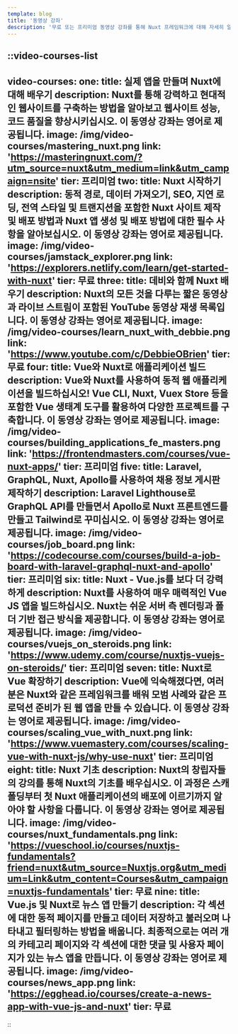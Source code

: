 ```yaml
---
template: blog
title: '동영상 강좌'
description: '무료 또는 프리미엄 동영상 강좌를 통해 Nuxt 프레임워크에 대해 자세히 알아보십시오.'
---
```

::video-courses-list
---
video-courses:
  one:
    title: 실제 앱을 만들며 Nuxt에 대해 배우기
    description: Nuxt를 통해 강력하고 현대적인 웹사이트를 구축하는 방법을 알아보고 웹사이트 성능, 코드 품질을 향상시키십시오. 이 동영상 강좌는 영어로 제공됩니다.
    image: /img/video-courses/mastering_nuxt.png
    link: 'https://masteringnuxt.com/?utm_source=nuxt&utm_medium=link&utm_campaign=nsite'
    tier: 프리미엄
  two:
    title: Nuxt 시작하기
    description: 동적 경로, 데이터 가져오기, SEO, 지연 로딩, 전역 스타일 및 트랜지션을 포함한 Nuxt 사이트 제작 및 배포 방법과 Nuxt 앱 생성 및 배포 방법에 대한 필수 사항을 알아보십시오. 이 동영상 강좌는 영어로 제공됩니다.
    image: /img/video-courses/jamstack_explorer.png
    link: 'https://explorers.netlify.com/learn/get-started-with-nuxt'
    tier: 무료
  three:
    title: 데비와 함께 Nuxt 배우기
    description: Nuxt의 모든 것을 다루는 짧은 동영상과 라이브 스트림이 포함된 YouTube 동영상 재생 목록입니다. 이 동영상 강좌는 영어로 제공됩니다.
    image: /img/video-courses/learn_nuxt_with_debbie.png
    link: 'https://www.youtube.com/c/DebbieOBrien'
    tier: 무료
  four:
    title: Vue와 Nuxt로 애플리케이션 빌드
    description: Vue와 Nuxt를 사용하여 동적 웹 애플리케이션을 빌드하십시오! Vue CLI, Nuxt, Vuex Store 등을 포함한 Vue 생태계 도구를 활용하여 다양한 프로젝트를 구축합니다. 이 동영상 강좌는 영어로 제공됩니다.
    image: /img/video-courses/building_applications_fe_masters.png
    link: 'https://frontendmasters.com/courses/vue-nuxt-apps/'
    tier: 프리미엄
  five:
    title: Laravel, GraphQL, Nuxt, Apollo를 사용하여 채용 정보 게시판 제작하기
    description: Laravel Lighthouse로 GraphQL API를 만들면서 Apollo로 Nuxt 프론트엔드를 만들고 Tailwind로 꾸미십시오. 이 동영상 강좌는 영어로 제공됩니다.
    image: /img/video-courses/job_board.png
    link: 'https://codecourse.com/courses/build-a-job-board-with-laravel-graphql-nuxt-and-apollo'
    tier: 프리미엄
  six:
    title: Nuxt - Vue.js를 보다 더 강력하게
    description: Nuxt를 사용하여 매우 매력적인 Vue JS 앱을 빌드하십시오. Nuxt는 쉬운 서버 측 렌더링과 폴더 기반 접근 방식을 제공합니다. 이 동영상 강좌는 영어로 제공됩니다.
    image: /img/video-courses/vuejs_on_steroids.png
    link: 'https://www.udemy.com/course/nuxtjs-vuejs-on-steroids/'
    tier: 프리미엄
  seven:
    title: Nuxt로 Vue 확장하기
    description: Vue에 익숙해졌다면, 여러분은 Nuxt와 같은 프레임워크를 배워 모범 사례와 같은 프로덕션 준비가 된 웹 앱을 만들 수 있습니다. 이 동영상 강좌는 영어로 제공됩니다.
    image: /img/video-courses/scaling_vue_with_nuxt.png
    link: 'https://www.vuemastery.com/courses/scaling-vue-with-nuxt-js/why-use-nuxt'
    tier: 프리미엄
  eight:
    title: Nuxt 기초
    description: Nuxt의 창립자들의 강의를 통해 Nuxt의 기초를 배우십시오. 이 과정은 스캐폴딩부터 첫 Nuxt 애플리케이션의 배포에 이르기까지 알아야 할 사항을 다룹니다. 이 동영상 강좌는 영어로 제공됩니다.
    image: /img/video-courses/nuxt_fundamentals.png
    link: 'https://vueschool.io/courses/nuxtjs-fundamentals?friend=nuxt&utm_source=Nuxtjs.org&utm_medium=Link&utm_content=Courses&utm_campaign=nuxtjs-fundamentals'
    tier: 무료
  nine:
    title: Vue.js 및 Nuxt로 뉴스 앱 만들기
    description: 각 섹션에 대한 동적 페이지를 만들고 데이터 저장하고 불러오며 나타내고 필터링하는 방법을 배웁니다. 최종적으로는 여러 개의 카테고리 페이지와 각 섹션에 대한 댓글 및 사용자 페이지가 있는 뉴스 앱을 만듭니다. 이 동영상 강좌는 영어로 제공됩니다.
    image: /img/video-courses/news_app.png
    link: 'https://egghead.io/courses/create-a-news-app-with-vue-js-and-nuxt'
    tier: 무료
---
::
